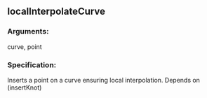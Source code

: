 ## localInterpolateCurve
### Arguments: 
curve, point
### Specification: 
Inserts a point on a curve ensuring local interpolation. Depends on (insertKnot)
